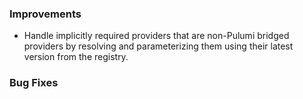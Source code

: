 ### Improvements

 - Handle implicitly required providers that are non-Pulumi bridged providers by resolving and parameterizing them using their latest version from the registry.

### Bug Fixes